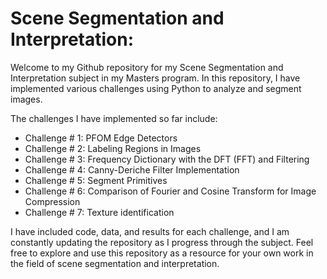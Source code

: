 # Scene Segmentation and Interpretation:

Welcome to my Github repository for my Scene Segmentation and Interpretation subject in my Masters program. In this repository, I have implemented various challenges using Python to analyze and segment images.

The challenges I have implemented so far include:

- Challenge # 1: PFOM Edge Detectors
- Challenge # 2: Labeling Regions in Images
- Challenge # 3: Frequency Dictionary with the DFT (FFT) and Filtering
- Challenge # 4: Canny-Deriche Filter Implementation
- Challenge # 5: Segment Primitives
- Challenge # 6: Comparison of Fourier and Cosine Transform for Image Compression
- Challenge # 7: Texture identification

I have included code, data, and results for each challenge, and I am constantly updating the repository as I progress through the subject. Feel free to explore and use this repository as a resource for your own work in the field of scene segmentation and interpretation.
